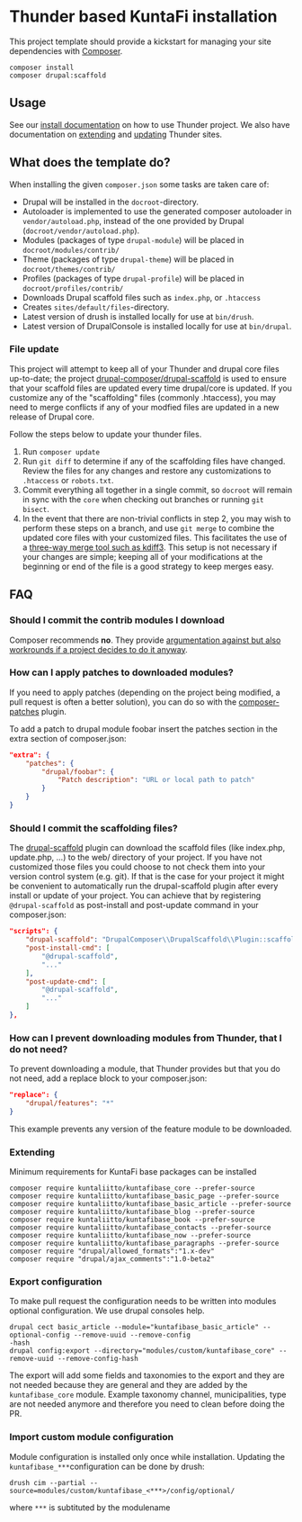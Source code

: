 # Thunder based KuntaFi installation

This project template should provide a kickstart for managing your site dependencies with [Composer](https://getcomposer.org/).

```
composer install
composer drupal:scaffold
```

## Usage

See our [install documentation](https://thunder.github.io/thunder-documentation/quick-install) on how to use Thunder project.
We also have documentation on [extending](https://thunder.github.io/thunder-documentation/quick-install#install-extend) and [updating](https://thunder.github.io/thunder-documentation/quick-install#install-update) Thunder sites. 

## What does the template do?

When installing the given `composer.json` some tasks are taken care of:

* Drupal will be installed in the `docroot`-directory.
* Autoloader is implemented to use the generated composer autoloader in `vendor/autoload.php`,
  instead of the one provided by Drupal (`docroot/vendor/autoload.php`).
* Modules (packages of type `drupal-module`) will be placed in `docroot/modules/contrib/`
* Theme (packages of type `drupal-theme`) will be placed in `docroot/themes/contrib/`
* Profiles (packages of type `drupal-profile`) will be placed in `docroot/profiles/contrib/`
* Downloads Drupal scaffold files such as `index.php`, or `.htaccess`
* Creates `sites/default/files`-directory.
* Latest version of drush is installed locally for use at `bin/drush`.
* Latest version of DrupalConsole is installed locally for use at `bin/drupal`.

### File update

This project will attempt to keep all of your Thunder and drupal core files up-to-date; the 
project [drupal-composer/drupal-scaffold](https://github.com/drupal-composer/drupal-scaffold) 
is used to ensure that your scaffold files are updated every time drupal/core is 
updated. If you customize any of the "scaffolding" files (commonly .htaccess), 
you may need to merge conflicts if any of your modfied files are updated in a 
new release of Drupal core.

Follow the steps below to update your thunder files.

1. Run `composer update`
1. Run `git diff` to determine if any of the scaffolding files have changed. 
   Review the files for any changes and restore any customizations to 
  `.htaccess` or `robots.txt`.
1. Commit everything all together in a single commit, so `docroot` will remain in
   sync with the `core` when checking out branches or running `git bisect`.
1. In the event that there are non-trivial conflicts in step 2, you may wish 
   to perform these steps on a branch, and use `git merge` to combine the 
   updated core files with your customized files. This facilitates the use 
   of a [three-way merge tool such as kdiff3](http://www.gitshah.com/2010/12/how-to-setup-kdiff-as-diff-tool-for-git.html). This setup is not necessary if your changes are simple; 
   keeping all of your modifications at the beginning or end of the file is a 
   good strategy to keep merges easy.

## FAQ

### Should I commit the contrib modules I download

Composer recommends **no**. They provide [argumentation against but also 
workrounds if a project decides to do it anyway](https://getcomposer.org/doc/faqs/should-i-commit-the-dependencies-in-my-vendor-directory.md).

### How can I apply patches to downloaded modules?

If you need to apply patches (depending on the project being modified, a pull 
request is often a better solution), you can do so with the 
[composer-patches](https://github.com/cweagans/composer-patches) plugin.

To add a patch to drupal module foobar insert the patches section in the extra 
section of composer.json:
```json
"extra": {
    "patches": {
        "drupal/foobar": {
            "Patch description": "URL or local path to patch"
        }
    }
}
```
### Should I commit the scaffolding files?

The [drupal-scaffold](https://github.com/drupal-composer/drupal-scaffold) plugin can download the scaffold files (like
index.php, update.php, …) to the web/ directory of your project. If you have not customized those files you could choose
to not check them into your version control system (e.g. git). If that is the case for your project it might be
convenient to automatically run the drupal-scaffold plugin after every install or update of your project. You can
achieve that by registering `@drupal-scaffold` as post-install and post-update command in your composer.json:

```json
"scripts": {
    "drupal-scaffold": "DrupalComposer\\DrupalScaffold\\Plugin::scaffold",
    "post-install-cmd": [
        "@drupal-scaffold",
        "..."
    ],
    "post-update-cmd": [
        "@drupal-scaffold",
        "..."
    ]
},
```
### How can I prevent downloading modules from Thunder, that I do not need?

To prevent downloading a module, that Thunder provides but that you do not need, add a replace block to your composer.json:

```json
"replace": {
    "drupal/features": "*"
}
```

This example prevents any version of the feature module to be downloaded.

### Extending

Minimum requirements for KuntaFi base packages can be installed

```
composer require kuntaliitto/kuntafibase_core --prefer-source
composer require kuntaliitto/kuntafibase_basic_page --prefer-source
composer require kuntaliitto/kuntafibase_basic_article --prefer-source
composer require kuntaliitto/kuntafibase_blog --prefer-source
composer require kuntaliitto/kuntafibase_book --prefer-source
composer require kuntaliitto/kuntafibase_contacts --prefer-source
composer require kuntaliitto/kuntafibase_now --prefer-source
composer require kuntaliitto/kuntafibase_paragraphs --prefer-source
composer require "drupal/allowed_formats":"1.x-dev"
composer require "drupal/ajax_comments":"1.0-beta2"
```

### Export configuration

To make pull request the configuration needs to be written into modules optional configuration. We use drupal consoles help.

```
drupal cect basic_article --module="kuntafibase_basic_article" --optional-config --remove-uuid --remove-config
-hash
drupal config:export --directory="modules/custom/kuntafibase_core" --remove-uuid --remove-config-hash
```
The export will add some fields and taxonomies to the export and they are not needed because they are general and they are added by the ```kuntafibase_core``` module. Example taxonomy channel, municipalities, type are not needed anymore and therefore you need to clean before doing the PR.

### Import custom module configuration

Module configuration is installed only once while installation. Updating the ```kuntafibase_***```configuration can be done by drush:

```
drush cim --partial --source=modules/custom/kuntafibase_<***>/config/optional/
````
where `***` is subtituted by the modulename
